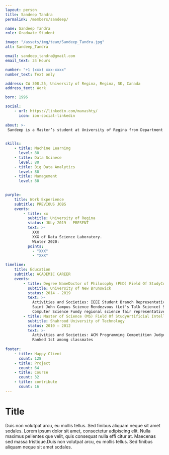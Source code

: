 ```yaml
---
layout: person
title: Sandeep Tandra
permalink: /members/sandeep/

name: Sandeep Tandra
role: Graduate Student

image: "/assets/img/team/Sandeep_Tandra.jpg"
alt: Sandeep_Tandra

email: sandeep_tandra@gmail.com
email_text: 24 Hours

number: "+1 (xxx) xxx-xxxx"
number_text: Text only

address: CW 308.25, University of Regina, Regina, SK, Canada
address_text: Work

born: 1996

social:
    - url: https://linkedin.com/manashty/
      icon: ion-social-linkedin
      
about: >-
 Sandeep is a Master’s student at University of Regina from Department of Computer Science and is co-supervised by Dr. Katapally. Before joining the DEPtH Lab team, Sandeep was a research assistant in Data science Lab working on Machine Learning and Deep learning research areas. His primary research area is privacy preserving machine learning. After completing his Bachelors degree in Computer science, Sandeep obtained 1.5 years of work experience in the IT industry. He is currently a Mitacs intern for the Co-Away project.
 

skills:
    - title: Machine Learning
      level: 80
    - title: Data Scinece
      level: 80
    - title: Big Data Analytics
      level: 80
    - title: Management
      level: 80
      

purple:
    title: Work Experience
    subtitle: PREVIOUS JOBS
    events:
        - title: xx
          subtitle: University of Regina
          status: JULy 2019 - PRESENT
          text: >-
            XXX
            XXX of Data Science Laboratory.
            Winter 2020: 
          points:
            - "XXX"
            - "XXX"        

timeline:
    title: Education
    subtitle: ACADEMIC CAREER
    events:
        - title: Degree NameDoctor of Philosophy (PhD) Field Of StudyComputer Science Grade4.1 
          subtitle: University of New Brunswick
          status: 2014 - 2019
          text: >-
            Activities and Societies: IEEE Student Branch Representative, 
            Saint John Campus Science Rendezvous (Let's Talk Science) Speaker for 
            Computer Science Fundy regional science fair representative of Computer Science Department
        - title: Master of Science (MS) Field Of StudyArtificial Intelligence
          subtitle: Shahrood University of Technology
          status: 2010 – 2012
          text: >- 
            Activities and Societies: ACM Programming Competition Judge
            Ranked 1st among classmates
            
footer:
    - title: Happy Client
      count: 128
    - title: Project
      count: 64
    - title: Course
      count: 32
    - title: contribute
      count: 16
---
```


# Title
Duis non volutpat arcu, eu mollis tellus. Sed finibus aliquam neque sit amet sodales. 
Lorem ipsum dolor sit amet, consectetur adipiscing elit. Nulla maximus pellentes que velit, 
quis consequat nulla effi citur at. Maecenas sed massa tristique.Duis non volutpat arcu, 
eu mollis tellus. Sed finibus aliquam neque sit amet sodales.
